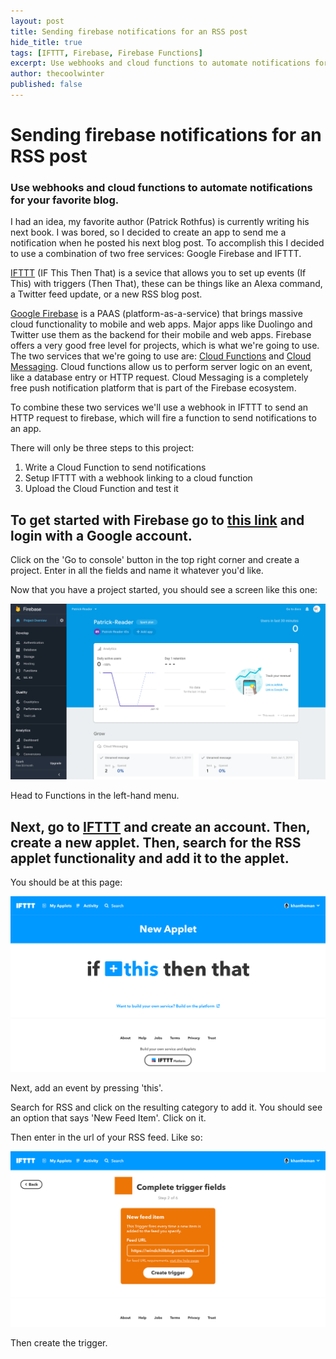 ```yaml
---
layout: post
title: Sending firebase notifications for an RSS post
hide_title: true   
tags: [IFTTT, Firebase, Firebase Functions]
excerpt: Use webhooks and cloud functions to automate notifications for your favorite blog.
author: thecoolwinter
published: false
---
```

# Sending firebase notifications for an RSS post
### Use webhooks and cloud functions to automate notifications for your favorite blog.

I had an idea, my favorite author (Patrick Rothfus) is currently writing his next book. I was bored, so I decided to create an app to send me a notification when he posted his next blog post. To accomplish this I decided to use a combination of two free services: Google Firebase and IFTTT.

[IFTTT](https://ifttt.com/) (IF This Then That) is a sevice that allows you to set up events (If This) with triggers (Then That), these can be things like an Alexa command, a Twitter feed update, or a new RSS blog post. 

[Google Firebase](firebase.google.com) is a PAAS (platform-as-a-service) that brings massive cloud  functionality to mobile and web apps. Major apps like Duolingo and Twitter use them as the backend for their mobile and web apps. Firebase offers a very good free level for projects, which is what we're going to use. The two services that we're going to use are: [Cloud Functions](firebase.google.com/functions) and [Cloud Messaging](firebase.google.com/messaging). Cloud functions allow us to perform server logic on an event, like a database entry or HTTP request. Cloud Messaging is a completely free push notification platform that is part of the Firebase ecosystem.

To combine these two services we'll use a webhook in IFTTT to send an HTTP request to firebase, which will fire a function to send notifications to an app.

There will only be three steps to this project:

1. Write a Cloud Function to send notifications
2. Setup IFTTT with a webhook linking to a cloud function
3. Upload the Cloud Function and test it

## To get started with Firebase go to [this link](https://firebase.google.com/) and login with a Google account.

Click on the 'Go to console' button in the top right corner and create a project. Enter in all the fields and name it whatever you'd like.

Now that you have a project started, you should see a screen like this one:

![2019-6-12-firebaseHome](./assets/img/posts/2019-6-12-firebaseHome.png)

Head to Functions in the left-hand menu.

## Next, go to [IFTTT](https://ifttt.com/) and create an account. Then, create a new applet. Then, search for the RSS applet functionality and add it to the applet.

You should be at this page:

![New IFTTT Applet](./assets/img/posts/2019-6-12-newApplet.png)

Next, add an event by pressing 'this'.

Search for RSS and click on the resulting category to add it. You should see an option that says 'New Feed Item'. Click on it.

Then enter in the url of your RSS feed. Like so:

![2019-6-12-rssApplet](./assets/img/posts/2019-6-12-rssApplet.png)

Then create the trigger.

### 
